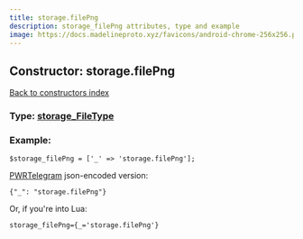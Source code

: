 ```yaml
---
title: storage.filePng
description: storage_filePng attributes, type and example
image: https://docs.madelineproto.xyz/favicons/android-chrome-256x256.png
---
```

## Constructor: storage.filePng  
[Back to constructors index](index.md)






### Type: [storage\_FileType](../types/storage_FileType.md)


### Example:

```
$storage_filePng = ['_' => 'storage.filePng'];
```  

[PWRTelegram](https://pwrtelegram.xyz) json-encoded version:

```
{"_": "storage.filePng"}
```


Or, if you're into Lua:  


```
storage_filePng={_='storage.filePng'}

```


